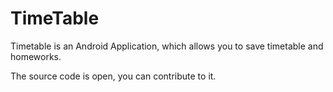 # TimeTable
Timetable is an Android Application, which allows you to save timetable and homeworks.

The source code is open, you can contribute to it.
